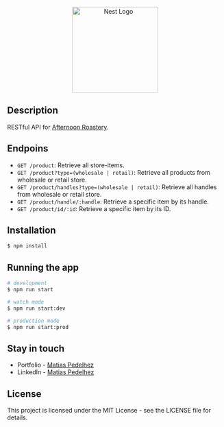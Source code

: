 <p align="center">
  <a href="https://www.afternoon.com.ar/" target="blank"><img src="https://www.afternoon.com.ar/assets/logo-pagina.png" width="200" alt="Nest Logo" /></a>
</p>

## Description

RESTful API for [Afternoon Roastery](https://afternoon.com.ar).

## Endpoins

- `GET /product`: Retrieve all store-items.
- `GET /product?type=(wholesale | retail)`: Retrieve all products from wholesale or retail store.
- `GET /product/handles?type=(wholesale | retail)`: Retrieve all handles from wholesale or retail store.
- `GET /product/handle/:handle`: Retrieve a specific item by its handle.
- `GET /product/id/:id`: Retrieve a specific item by its ID.

## Installation

```bash
$ npm install
```

## Running the app

```bash
# development
$ npm run start

# watch mode
$ npm run start:dev

# production mode
$ npm run start:prod
```

## Stay in touch

- Portfolio - [Matias Pedelhez](https://matiaspedelhez-portfolio.vercel.app/)
- LinkedIn - [Matias Pedelhez](https://www.linkedin.com/in/matias-pedelhez/)

## License

This project is licensed under the MIT License - see the LICENSE file for details.
